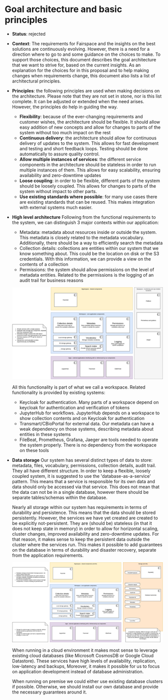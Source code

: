 # Goal architecture and basic principles

* **Status**: rejected

* **Context**: The requirements for Fairspace and the insights on the best solutions are continuously evolving. However, there is
  a need for a direction where to go to and some guidance on the choices to make. To support those choices, this document describes
  the goal architecture that we want to strive for, based on the current insights. As an explanation for the choices for in this 
  proposal and to help making changes when requirements change, this document also lists a list of architectural principles.    

* **Principles**: the following principles are used when making decisions on the architecture. Please note that they are not set in 
  stone, nor is this list complete. It can be adjusted or extended when the need arises. However, the principles do help in guiding the way.
  * **Flexibility**: because of the ever-changing requirements and customer wishes, the architecture should be flexible. It should allow easy addition of new concepts and allow for changes to parts of the system without too much impact on the rest
  * **Continuous delivery**: the architecture should allow for continuous delivery of updates to the system. This allows for fast development and testing and short feedback loops. Testing should be done automatically to assure quality control. 
  * **Allow multiple instances of services**: the different service components in the architecture should be stateless in order to run multiple instances of them. This allows for easy scalability, ensuring availability and zero-downtime updates
  * **Loose coupling**: in order to be flexible, different parts of the system should be loosely coupled. This allows for changes to parts of the system without impact to other parts.
  * **Use existing standards where possible**: for many use cases there are existing standards that can be reused. This makes integration with external systems much easier. 

* **High level architecture** Following from the functional requirements to the system, we can distinguish 3 major contexts within our application:

  * Metadata: metadata about resources inside or outside the system. This metadata is closely related to the metadata vocabulary. Additionally, there should be a way to efficiently search the metadata
  * Collection details: collections are entities within our system that we know something about. This could be the location on disk or the S3 credentials. With this information, we can provide a view on the contents of a collection
  * Permissions: the system should allow permissions on the level of metadata entities. Related to the permissions is the logging of an audit trail for business reasons 

  ![High level goal architecture](../images/high-level-goal-architecture.png)

  All this functionality is part of what we call a workspace. Related functionality is provided by existing systems:
 
  * Keycloak for authentication. Many parts of a workspace depend on keycloak for authentication and verification of tokens
  * JupyterHub for workflows. JupyterHub depends on a workspace to show collection contents and on Keycloak for authentication
  * Transmart/CBioPortal for external data. Our metadata can have a weak dependency on those systems, describing metadata about entities in these systems
  * FileBeat, Prometheus, Grafana, Jaeger are tools needed to operate the system properly. There is no dependency from the workspace on these tools

* **Data storage**
  Our system has several distinct types of data to store: metadata, files, vocabulary, permissions, 
  collection details, audit trail. They all have different structure. In order to keep a flexible, 
  loosely coupled system, it is suggested to use the 'database-as-a-service' pattern. This means 
  that a service is responsible for its own data and data should only be accessed via that service. 
  This does not mean that the data can not be in a single database, however there should be separate 
  tables/schemas within the database.
  
  Nearly all storage within our system has requirements in terms of durability and persistence. 
  This means that the data should be stored persistently. However, the services we have yet created 
  are created to be explicitly not-persistent. They are (should be) stateless (in that it does not keep state in memory) 
  in order to allow for  horizontal scaling, cluster changes, improved availability and zero-downtime updates. For that 
  reason, it makes sense to keep the persistent data outside the cluster where the services run. This 
  makes it possible to add guarantees on the database in terms of durability and disaster recovery, 
  separate from the application requirements. 
  
  ![High level storage architecture](../images/architecture-persistent-storage.png)
  
  When running in a cloud environment it makes most sense to leverage existing cloud databases 
  (like Microsoft CosmosDB or Google Cloud Datastore). These services have high levels of availability, 
  replication, low-latency and backups, Moreover, it makes it possible for us to focus on application 
  development instead of database administration.
  
  When running on premise we could either use existing database clusters if possible. Otherwise, 
  we should install our own database and provide the necessary guarantees around it.
  
